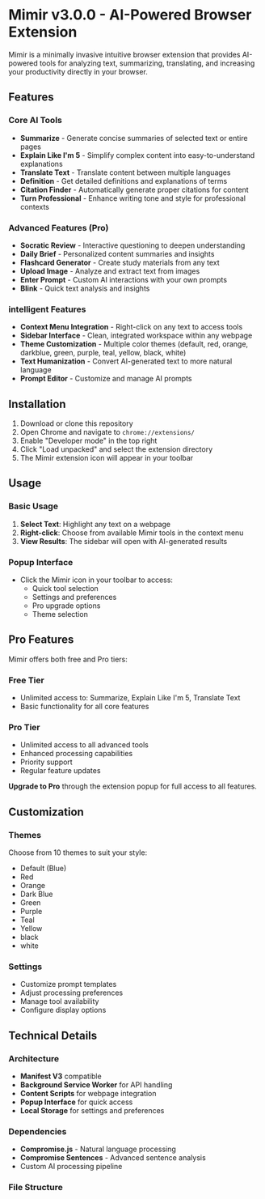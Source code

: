 # Mimir v3.0.0 - AI-Powered Browser Extension

Mimir is a minimally invasive intuitive browser extension that provides AI-powered tools for analyzing text, summarizing, translating, and increasing your productivity directly in your browser.

## Features

### Core AI Tools
- **Summarize** - Generate concise summaries of selected text or entire pages
- **Explain Like I'm 5** - Simplify complex content into easy-to-understand explanations
- **Translate Text** - Translate content between multiple languages
- **Definition** - Get detailed definitions and explanations of terms
- **Citation Finder** - Automatically generate proper citations for content
- **Turn Professional** - Enhance writing tone and style for professional contexts

### Advanced Features (Pro)
- **Socratic Review** - Interactive questioning to deepen understanding
- **Daily Brief** - Personalized content summaries and insights
- **Flashcard Generator** - Create study materials from any text
- **Upload Image** - Analyze and extract text from images
- **Enter Prompt** - Custom AI interactions with your own prompts
- **Blink** - Quick text analysis and insights

### intelligent Features
- **Context Menu Integration** - Right-click on any text to access tools
- **Sidebar Interface** - Clean, integrated workspace within any webpage
- **Theme Customization** - Multiple color themes (default, red, orange, darkblue, green, purple, teal, yellow, black, white)
- **Text Humanization** - Convert AI-generated text to more natural language
- **Prompt Editor** - Customize and manage AI prompts

## Installation

1. Download or clone this repository
2. Open Chrome and navigate to `chrome://extensions/`
3. Enable "Developer mode" in the top right
4. Click "Load unpacked" and select the extension directory
5. The Mimir extension icon will appear in your toolbar

## Usage

### Basic Usage
1. **Select Text**: Highlight any text on a webpage
2. **Right-click**: Choose from available Mimir tools in the context menu
3. **View Results**: The sidebar will open with AI-generated results

### Popup Interface
- Click the Mimir icon in your toolbar to access:
  - Quick tool selection
  - Settings and preferences
  - Pro upgrade options
  - Theme selection

## Pro Features

Mimir offers both free and Pro tiers:

### Free Tier
- Unlimited access to: Summarize, Explain Like I'm 5, Translate Text
- Basic functionality for all core features

### Pro Tier
- Unlimited access to all advanced tools
- Enhanced processing capabilities
- Priority support
- Regular feature updates

**Upgrade to Pro** through the extension popup for full access to all features.

## Customization

### Themes
Choose from 10 themes to suit your style:
- Default (Blue)
- Red
- Orange
- Dark Blue
- Green
- Purple
- Teal
- Yellow
- black
- white

### Settings
- Customize prompt templates
- Adjust processing preferences
- Manage tool availability
- Configure display options

## Technical Details

### Architecture
- **Manifest V3** compatible
- **Background Service Worker** for API handling
- **Content Scripts** for webpage integration
- **Popup Interface** for quick access
- **Local Storage** for settings and preferences

### Dependencies
- **Compromise.js** - Natural language processing
- **Compromise Sentences** - Advanced sentence analysis
- Custom AI processing pipeline

### File Structure
```